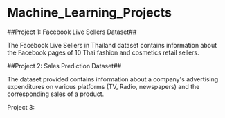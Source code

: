 # Machine_Learning_Projects
##Project 1: Facebook Live Sellers Dataset##

The Facebook Live Sellers in Thailand dataset contains information about the Facebook pages of 10 Thai fashion and cosmetics retail sellers.

##Project 2: Sales Prediction Dataset##

The dataset provided contains information about a company's advertising expenditures on various platforms (TV, Radio, newspapers) and the corresponding sales of a product.

Project 3: 
